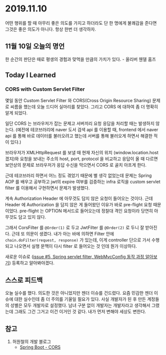 # 2019.11.10

어떤 행위를 할 때 아무리 좋은 의도를 가지고 하더라도 단 한 명에게 불쾌감을 준다면 그것은 좋은 의도가 아니다. 항상 한번 더 생각하자.  

## 11월 10일 오늘의 명언

한 순간의 판단은 때로 평생의 경험과 맞먹을 만큼의 가치가 있다. - 올리버 웬델 홈즈

## Today I Learned

### CORS with Custom Servlet Filter

몇일 동안 Custom Servlet Filter 와 CORS(Cross Origin Resource Sharing) 문제로 씨름을 했는데 오늘 드디어 실마리를 찾았다. 그리고 CORS 에 대하여 좀 더 명확히 알게 되었다.

일단 CORS 는 브라우저가 잡는 문제고 서버끼리 요청 응답을 처리할 때는 발생하지 않는다. (예전에 테코브러리에 naver 도서 검색 api 를 이용할 때, frontend 에서 naver api 를 통해 바로 데이터를 불러오려고 했는데 서버를 통해 불러오게 하면서 해결한 적이 있다.)

브라우저가 XMLHttpRequest 를 보낼 때 현재 자신의 위치 (window.location.host 겠지)와 요청을 보내는 주소의 host, port, protocol 을 비교하고 응답이 올 때 다르면 보안상의 문제로 브라우저가 응답 수신을 막으면서 CORS 로 골치 아프게 한다.

근데 테코브러리 하면서 어느 정도 겪었기 때문에 별 생각 없었는데 문제는 Spring AOP 를 배우고 공부하고 jwt의 expire 여부를 검증하는 infra 로직을 custom servlet filter 를 이용해서 구현하면서 문제가 발생했다.

계속 Authorization Header 에 아무것도 담지 않은 요청이 들어오는 것이다. 근데 Header 에 Authorization 을 담지 않은 게 들어왔던 이유가 바로 pre-flight 요청 때문이었다. pre-flight 는 OPTION 메서드로 들어오는데 정찰대 격인 요청이라 당연히 아무것도 담고 있지 않다.

그래서 CorsFilter 를 ``@Order(1)`` 로 두고 JwtFilter 를 ``@Order(2)`` 로 두니 잘 받아진다. 근데 또 의문이 생겼다. 내가 아는 바에 의하면 Filter 안에 ``chain.doFilter(request, response)`` 가 있는데, 이게 controller 단으로 가서 수행되고 나오면서 실행 문맥이 다시 filter 로 들어오는 것 인데 뭔가 이상하다.

새로운 이슈로 ([issue #5, Spring servlet filter, WebMvcConfig 동작 과정 알아보기](https://github.com/TheDevLuffy/TIL/issues/5)) 등록하고 알아봐야겠다.

## 스스로 피드백

오늘 실수를 했다. 의도한 것은 아니었지만 젠더 이슈를 건드렸다. 요즘 민감한 젠더 이슈에 대한 실수인데 좀 더 주의를 기울일 필요가 있다. 사실 개발자가 된 후 만든 계정들의 성별은 모두 개발자로 설정했다. 남녀 구분 없이 개발자는 개발자라고 생각해서 그랬는데 그래도 그건 그거고 이건 이거인 것 같다. 내가 먼저 변해야 세상도 변한다.

## 참고

1. 허원철의 개발 블로그
    - [Spring Boot - CORS](https://heowc.dev/2018/03/13/spring-boot-cors/)